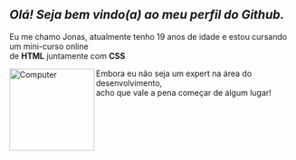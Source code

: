 ## __*Olá! Seja bem vindo(a) ao meu perfil do Github.*__

Eu me chamo Jonas, atualmente tenho 19 anos de idade
e estou cursando um mini-curso online <br>
de **HTML** juntamente com **CSS**

<img align="left" alt="Computer" src="https://media.giphy.com/media/juua9i2c2fA0AIp2iq/giphy.gif" width="150" height="145"/>

Embora eu não seja um expert na área do desenvolvimento, </br>
acho que vale a pena começar de algum lugar!
